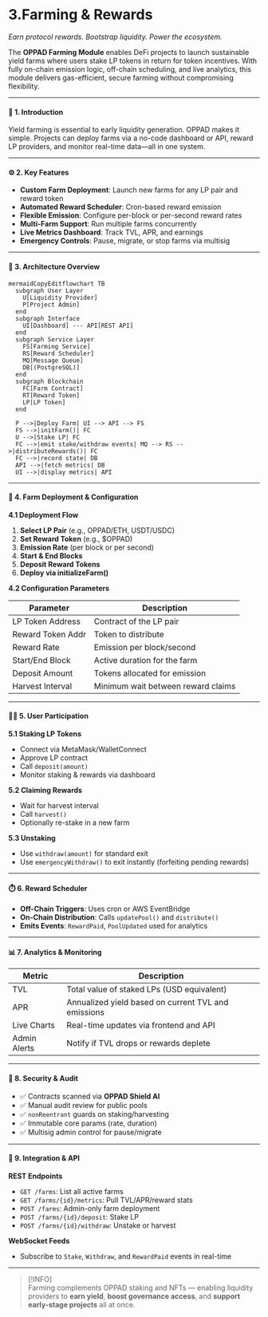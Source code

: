 # 3.Farming & Rewards

_Earn protocol rewards. Bootstrap liquidity. Power the ecosystem._

The **OPPAD Farming Module** enables DeFi projects to launch sustainable yield farms where users stake LP tokens in return for token incentives. With fully on-chain emission logic, off-chain scheduling, and live analytics, this module delivers gas-efficient, secure farming without compromising flexibility.

***

#### 🧱 1. Introduction

Yield farming is essential to early liquidity generation. OPPAD makes it simple. Projects can deploy farms via a no-code dashboard or API, reward LP providers, and monitor real-time data—all in one system.

***

#### ⚙️ 2. Key Features

* **Custom Farm Deployment**: Launch new farms for any LP pair and reward token
* **Automated Reward Scheduler**: Cron-based reward emission
* **Flexible Emission**: Configure per-block or per-second reward rates
* **Multi-Farm Support**: Run multiple farms concurrently
* **Live Metrics Dashboard**: Track TVL, APR, and earnings
* **Emergency Controls**: Pause, migrate, or stop farms via multisig

***

#### 🧠 3. Architecture Overview

```mermaid
mermaidCopyEditflowchart TB
  subgraph User Layer
    U[Liquidity Provider]
    P[Project Admin]
  end
  subgraph Interface
    UI[Dashboard] --- API[REST API]
  end
  subgraph Service Layer
    FS[Farming Service]
    RS[Reward Scheduler]
    MQ[Message Queue]
    DB[(PostgreSQL)]
  end
  subgraph Blockchain
    FC[Farm Contract]
    RT[Reward Token]
    LP[LP Token]
  end

  P -->|Deploy Farm| UI --> API --> FS
  FS -->|initFarm()| FC
  U -->|Stake LP| FC
  FC -->|emit stake/withdraw events| MQ --> RS -->|distributeRewards()| FC
  FC -->|record state| DB
  API -->|fetch metrics| DB
  UI -->|display metrics| API
```

***

#### 🚀 4. Farm Deployment & Configuration

**4.1 Deployment Flow**

1. **Select LP Pair** (e.g., OPPAD/ETH, USDT/USDC)
2. **Set Reward Token** (e.g., $OPPAD)
3. **Emission Rate** (per block or per second)
4. **Start & End Blocks**
5. **Deposit Reward Tokens**
6. **Deploy via initializeFarm()**

**4.2 Configuration Parameters**

| Parameter         | Description                        |
| ----------------- | ---------------------------------- |
| LP Token Address  | Contract of the LP pair            |
| Reward Token Addr | Token to distribute                |
| Reward Rate       | Emission per block/second          |
| Start/End Block   | Active duration for the farm       |
| Deposit Amount    | Tokens allocated for emission      |
| Harvest Interval  | Minimum wait between reward claims |

***

#### 🧑‍🌾 5. User Participation

**5.1 Staking LP Tokens**

* Connect via MetaMask/WalletConnect
* Approve LP contract
* Call `deposit(amount)`
* Monitor staking & rewards via dashboard

**5.2 Claiming Rewards**

* Wait for harvest interval
* Call `harvest()`
* Optionally re-stake in a new farm

**5.3 Unstaking**

* Use `withdraw(amount)` for standard exit
* Use `emergencyWithdraw()` to exit instantly (forfeiting pending rewards)

***

#### ⏱️ 6. Reward Scheduler

* **Off-Chain Triggers**: Uses cron or AWS EventBridge
* **On-Chain Distribution**: Calls `updatePool()` and `distribute()`
* **Emits Events**: `RewardPaid`, `PoolUpdated` used for analytics

***

#### 📊 7. Analytics & Monitoring

| Metric       | Description                                         |
| ------------ | --------------------------------------------------- |
| TVL          | Total value of staked LPs (USD equivalent)          |
| APR          | Annualized yield based on current TVL and emissions |
| Live Charts  | Real-time updates via frontend and API              |
| Admin Alerts | Notify if TVL drops or rewards deplete              |

***

#### 🔐 8. Security & Audit

* ✅ Contracts scanned via **OPPAD Shield AI**
* ✅ Manual audit review for public pools
* ✅ `nonReentrant` guards on staking/harvesting
* ✅ Immutable core params (rate, duration)
* ✅ Multisig admin control for pause/migrate

***

#### 🔌 9. Integration & API

**REST Endpoints**

* `GET /farms`: List all active farms
* `GET /farms/{id}/metrics`: Pull TVL/APR/reward stats
* `POST /farms`: Admin-only farm deployment
* `POST /farms/{id}/deposit`: Stake LP
* `POST /farms/{id}/withdraw`: Unstake or harvest

**WebSocket Feeds**

* Subscribe to `Stake`, `Withdraw`, and `RewardPaid` events in real-time

***

> \[!INFO]\
> Farming complements OPPAD staking and NFTs — enabling liquidity providers to **earn yield**, **boost governance access**, and **support early-stage projects** all at once.
